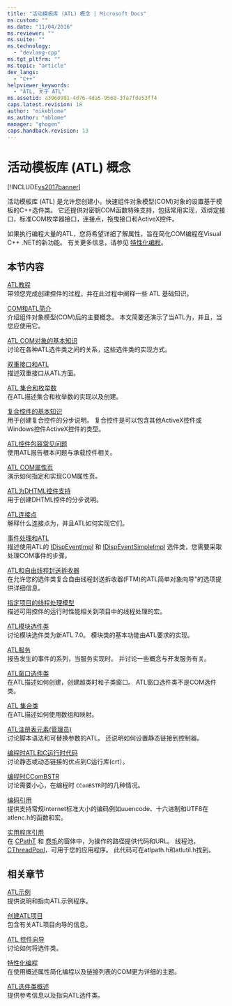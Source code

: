 ```yaml
---
title: "活动模板库 (ATL) 概念 | Microsoft Docs"
ms.custom: ""
ms.date: "11/04/2016"
ms.reviewer: ""
ms.suite: ""
ms.technology: 
  - "devlang-cpp"
ms.tgt_pltfrm: ""
ms.topic: "article"
dev_langs: 
  - "C++"
helpviewer_keywords: 
  - "ATL, 关于 ATL"
ms.assetid: a3960991-4d76-4da5-9568-3fa7fde53ff4
caps.latest.revision: 18
author: "mikeblome"
ms.author: "mblome"
manager: "ghogen"
caps.handback.revision: 13
---
```

# 活动模板库 (ATL) 概念
[!INCLUDE[vs2017banner](../assembler/inline/includes/vs2017banner.md)]

活动模板库 \(ATL\) 是允许您创建小，快速组件对象模型\(COM\)对象的设置基于模板的C\+\+选件类。  它还提供对密钥COM函数特殊支持，包括常用实现，双绑定接口，标准COM枚举器接口，连接点，拖曳接口和ActiveX控件。  
  
 如果执行编程大量的ATL，您将希望详细了解属性，旨在简化COM编程在Visual C\+\+ .NET的新功能。  有关更多信息，请参见 [特性化编程](../windows/attributed-programming-concepts.md)。  
  
## 本节内容  
 [ATL教程](../atl/active-template-library-atl-tutorial.md)  
 带领您完成创建控件的过程，并在此过程中阐释一些 ATL 基础知识。  
  
 [COM和ATL简介](../atl/introduction-to-com-and-atl.md)  
 介绍组件对象模型\(COM\)后的主要概念。  本文简要还演示了当ATL为，并且，当您应使用它。  
  
 [ATL COM对象的基本知识](../atl/fundamentals-of-atl-com-objects.md)  
 讨论在各种ATL选件类之间的关系，这些选件类的实现方式。  
  
 [双重接口和ATL](../atl/dual-interfaces-and-atl.md)  
 描述双重接口从ATL方面。  
  
 [ATL 集合和枚举数](../atl/atl-collections-and-enumerators.md)  
 在ATL描述集合和枚举数的实现以及创建。  
  
 [复合控件的基本知识](../atl/atl-composite-control-fundamentals.md)  
 用于创建复合控件的分步说明。  复合控件是可以包含其他ActiveX控件或Windows控件ActiveX控件的类型。  
  
 [ATL控件包容常见问题](../atl/atl-control-containment-faq.md)  
 使用ATL报告根本问题与承载控件相关。  
  
 [ATL COM属性页](../atl/atl-com-property-pages.md)  
 演示如何指定和实现COM属性页。  
  
 [ATL为DHTML控件支持](../atl/atl-support-for-dhtml-controls.md)  
 用于创建DHTML控件的分步说明。  
  
 [ATL连接点](../atl/atl-connection-points.md)  
 解释什么连接点为，并且ATL如何实现它们。  
  
 [事件处理和ATL](../atl/event-handling-and-atl.md)  
 描述使用ATL的 [IDispEventImpl](../atl/reference/idispeventimpl-class.md) 和 [IDispEventSimpleImpl](../atl/reference/idispeventsimpleimpl-class.md) 选件类，您需要采取处理COM事件的步骤。  
  
 [ATL和自由线程封送拆收器](../atl/atl-and-the-free-threaded-marshaler.md)  
 在允许您的选件类复合自由线程封送拆收器\(FTM\)的ATL简单对象向导"的选项提供详细信息。  
  
 [指定项目的线程处理模型](../atl/specifying-the-threading-model-for-a-project-atl.md)  
 描述可用控件的运行时性能相关到项目中的线程处理的宏。  
  
 [ATL模块选件类](../atl/atl-module-classes.md)  
 讨论模块选件类为新ATL 7.0。  模块类的基本功能由ATL要求的实现。  
  
 [ATL服务](../atl/atl-services.md)  
 报告发生的事件的系列，当服务实现时。  并讨论一些概念与开发服务有关。  
  
 [ATL窗口选件类](../atl/atl-window-classes.md)  
 在ATL描述如何创建，创建超类时和子类窗口。  ATL窗口选件类不是COM选件类。  
  
 [ATL 集合类](../atl/atl-collection-classes.md)  
 在ATL描述如何使用数组和映射。  
  
 [ATL注册表元素\(管理员\)](../atl/atl-registry-component-registrar.md)  
 讨论脚本语法和可替换参数的ATL。  还说明如何设置静态链接到控制器。  
  
 [编程时ATL和C运行时代码](../atl/programming-with-atl-and-c-run-time-code.md)  
 讨论静态或动态链接的优点到C运行库\(crt）。  
  
 [编程时CComBSTR](../atl/programming-with-ccombstr-atl.md)  
 讨论需要小心，在编程时 `CComBSTR`时的几种情况。  
  
 [编码引用](../atl/atl-encoding-reference.md)  
 提供支持常规Internet标准大小的编码例如uuencode、十六进制和UTF8在atlenc.h的函数和宏。  
  
 [实用程序引用](../atl/atl-utilities-reference.md)  
 在 [CPathT](../atl/reference/cpatht-class.md) 和 [卷毛](../atl/reference/curl-class.md)的窗体中，为操作的路径提供代码和URL。  线程池，[CThreadPool](../atl/reference/cthreadpool-class.md)，可用于您的应用程序。  此代码可在atlpath.h和atlutil.h找到。  
  
## 相关章节  
 [ATL示例](../top/visual-cpp-samples.md)  
 提供说明和指向ATL示例程序。  
  
 [创建ATL项目](../atl/reference/creating-an-atl-project.md)  
 包含有关ATL项目向导的信息。  
  
 [ATL 控件向导](../atl/reference/atl-control-wizard.md)  
 讨论如何将选件类。  
  
 [特性化编程](../windows/attributed-programming-concepts.md)  
 在使用概述属性简化编程以及链接列表的COM更为详细的主题。  
  
 [ATL选件类概述](../atl/atl-class-overview.md)  
 提供参考信息以及指向ATL选件类。
